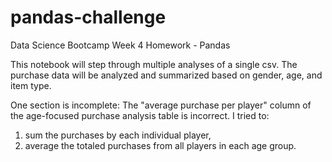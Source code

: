 # pandas-challenge
Data Science Bootcamp Week 4 Homework - Pandas

This notebook will step through multiple analyses of a single csv.
The purchase data will be analyzed and summarized based on gender, age, and item type.

One section is incomplete: 
The "average purchase per player" column of the age-focused purchase analysis table is incorrect.
I tried to:
   1. sum the purchases by each individual player,
   2. average the totaled purchases from all players in each age group.
